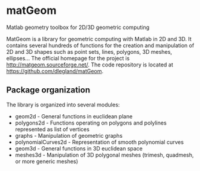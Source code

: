 # matGeom
Matlab geometry toolbox for 2D/3D geometric computing

MatGeom is a library for geometric computing with Matlab in 2D and 3D. 
It contains several hundreds of functions for the creation and manipulation 
of 2D and 3D shapes such as point sets, lines, polygons, 3D meshes, ellipses... 
The official homepage for the project is http://matgeom.sourceforge.net/.
The code repository is located at https://github.com/dlegland/matGeom.

Package organization
---

The library is organized into several modules:

* geom2d - General functions in euclidean plane
* polygons2d - Functions operating on polygons and polylines represented as list of vertices
* graphs - Manipulation of geometric graphs
* polynomialCurves2d - Representation of smooth polynomial curves
* geom3d - General functions in 3D euclidean space
* meshes3d - Manipulation of 3D polygonal meshes (trimesh, quadmesh, or more generic meshes)
